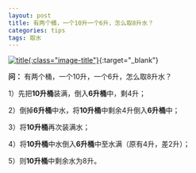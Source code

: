 ```yaml
---
layout: post
title: 有两个桶，一个10升一个6升，怎么取8升水？
categories: tips 
tags: 取水
---
```


[![title](https://image.sideproject.cn/titlex/titlex_098.jpg){:class="image-title"}](https://image.sideproject.cn/titlex/titlex_098.jpg){:target="_blank"}

**问：** 有两个桶，一个10升，一个6升，怎么取8升水？

1）先把**10升桶**装满，倒入**6升桶**中，剩4升；

2）倒掉**6升桶**中水，将**10升桶**中剩余4升倒入**6升桶**中；

3）将**10升桶**再次装满水；

4）将**10升桶**中水倒入**6升桶**中至水满（原有4升，差2升）；

5）则**10升桶**中剩余水为8升。
